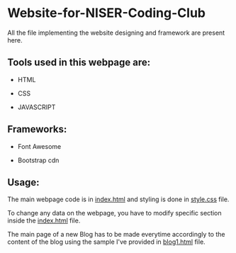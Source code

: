 # Website-for-NISER-Coding-Club
All the file implementing the website designing and framework are present here.

## Tools used in this webpage are:
  * HTML
  
  * CSS
  
  * JAVASCRIPT
## Frameworks:
  * Font Awesome
  
  * Bootstrap cdn
  
## Usage:
  
  The main webpage code is in [index.html](/index.html) and styling is done in [style.css](/css/style.css) file.
  
  To change any data on the webpage, you have to modify specific section inside the [index.html](/index.html) file.
  
  The main page of a new Blog has to be made everytime accordingly to the content of the blog using the sample I've provided in [blog1.html](/blog1.html) file.
